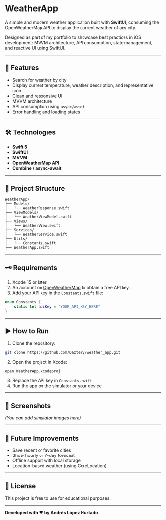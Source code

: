 # WeatherApp

A simple and modern weather application built with **SwiftUI**, consuming the OpenWeatherMap API to display the current weather of any city.

Designed as part of my portfolio to showcase best practices in iOS development: MVVM architecture, API consumption, state management, and reactive UI using SwiftUI.

---

## 🚀 Features

- Search for weather by city
- Display current temperature, weather description, and representative icon
- Clean and responsive UI
- MVVM architecture
- API consumption using `async/await`
- Error handling and loading states

---

## 🛠 Technologies

- **Swift 5**
- **SwiftUI**
- **MVVM**
- **OpenWeatherMap API**
- **Combine / async-await**

---

## 🧱 Project Structure

```
WeatherApp/
├── Models/
│   └── WeatherResponse.swift
├── ViewModels/
│   └── WeatherViewModel.swift
├── Views/
│   └── WeatherView.swift
├── Services/
│   └── WeatherService.swift
├── Utils/
│   └── Constants.swift
├── WeatherApp.swift
```

---

## 🗝 Requirements

1. Xcode 15 or later.
2. An account on [OpenWeatherMap](https://openweathermap.org/api) to obtain a free API key.
3. Add your API key in the `Constants.swift` file:

```swift
enum Constants {
    static let apiKey = "YOUR_API_KEY_HERE"
}
```

---

## ▶️ How to Run

1. Clone the repository:
```bash
git clone https://github.com/Daztery/weather_app.git
```

2. Open the project in Xcode:
```bash
open WeatherApp.xcodeproj
```

3. Replace the API key in `Constants.swift`
4. Run the app on the simulator or your device

---

## 📸 Screenshots
*(You can add simulator images here)*

---

## 📌 Future Improvements

- Save recent or favorite cities
- Show hourly or 7-day forecast
- Offline support with local storage
- Location-based weather (using CoreLocation)

---

## 📄 License

This project is free to use for educational purposes.

---

**Developed with ❤️ by Andrés López Hurtado**

